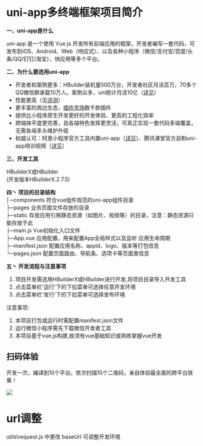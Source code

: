 # uni-app多终端框架项目简介  
**一、uni-app是什么**  

uni-app 是一个使用 Vue.js 开发所有前端应用的框架，开发者编写一套代码，可发布到iOS、Android、Web（响应式）、以及各种小程序（微信/支付宝/百度/头条/QQ/钉钉/淘宝）、快应用等多个平台。  
	  
	  
**二、为什么要选用uni-app** 
- 开发者和案例更多：HBuilder装机量500万台，开发者社区月活百万，70多个QQ微信群承载10万人。案例众多，uni统计月活10亿（[详见](https://uniapp.dcloud.io/case)）
- 性能更高（见[评测](https://juejin.im/post/5ca1736af265da30ae314248)）
- 更丰富的周边生态，[插件市场](https://ext.dcloud.net.cn/)数千款插件
- 提供比小程序原生开发更好的开发体验、更高的工程化效率
- 跨端抹平度更完善，且各端特色发挥更灵活，可真正实现一套代码多端覆盖，无需各端多头维护升级
- 权威认可：阿里小程序官方工具内置uni-app（[详见](https://docs.alipay.com/mini/ide/0.70-stable)）、腾讯课堂官方自制uni-app培训视频（[详见](https://ask.dcloud.net.cn/article/35640)）
	
**三、开发工具**  

HBuilderX或HBuilder  
(开发版本HBuilderX.2.7.5)  
  
**四丶 项目的目录结构**  
│─components            符合vue组件规范的uni-app组件目录    
├─pages                 业务页面文件存放的目录   
├─static                存放应用引用静态资源（如图片、视频等）的目录，注意：静态资源只能存放于此  
├─main.js               Vue初始化入口文件  
├─App.vue               应用配置，用来配置App全局样式以及监听 应用生命周期  
├─manifest.json         配置应用名称、appid、logo、版本等打包信息  
└─pages.json            配置页面路由、导航条、选项卡等页面类信息  
   
**五丶 开发流程与注意事项**   
1. 项目开发需选用HBuilderX或HBuilder进行开发,将项目目录导入开发工具  
2. 点击菜单栏'运行'下的下拉菜单可选择任意开发环境  
3. 点击菜单栏'发行'下的下拉菜单可选择发布环境  

注意事项:  
1. 本项目打包或运行时需配置manifest.json文件  
2. 运行微信小程序需先下载微信开发者工具  
3. 本项目基于vue.js构建,故须有vue基础知识或熟练掌握vue开发  


## 扫码体验

开发一次，编译到10个平台。依次扫描10个二维码，亲自体验最全面的跨平台效果！

<img src="https://img.cdn.aliyun.dcloud.net.cn/uni-app/uni-app-qr-all.jpg"/>


	
# url调整
utils\request.js 中更改 baseUrl 可调整开发环境